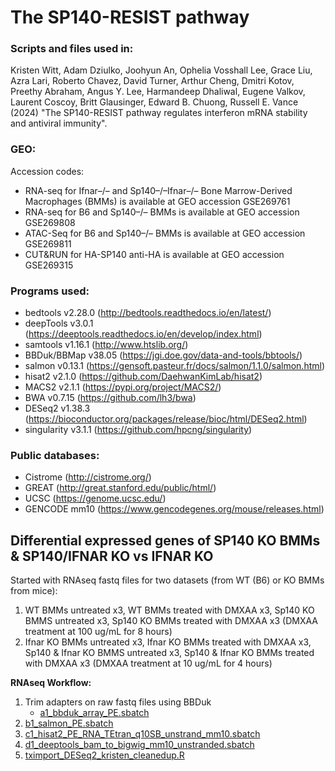 # The SP140-RESIST pathway

### Scripts and files used in:

Kristen Witt, Adam Dziulko, Joohyun An, Ophelia Vosshall Lee, Grace Liu, Azra Lari, Roberto Chavez, David Turner, Arthur Cheng, Dmitri Kotov, Preethy Abraham, Angus Y. Lee, Harmandeep Dhaliwal, Eugene Valkov, Laurent Coscoy, Britt Glausinger, Edward B. Chuong, Russell E. Vance (2024) "The SP140-RESIST pathway regulates interferon mRNA stability and antiviral immunity".

### GEO:
Accession codes:
- RNA-seq for Ifnar–/– and Sp140–/–Ifnar–/– Bone Marrow-Derived Macrophages (BMMs) is available at GEO accession GSE269761
- RNA-seq for B6 and Sp140–/– BMMs is available at GEO accession GSE269808
- ATAC-Seq for B6 and Sp140–/– BMMs is available at GEO accession GSE269811
- CUT&RUN for HA-SP140 anti-HA is available at GEO accession GSE269315

### Programs used:
- bedtools v2.28.0 (http://bedtools.readthedocs.io/en/latest/)
- deepTools v3.0.1 (https://deeptools.readthedocs.io/en/develop/index.html)
- samtools v1.16.1 (http://www.htslib.org/)
- BBDuk/BBMap v38.05 (https://jgi.doe.gov/data-and-tools/bbtools/)
- salmon v0.13.1 (https://gensoft.pasteur.fr/docs/salmon/1.1.0/salmon.html)
- hisat2 v2.1.0 (https://github.com/DaehwanKimLab/hisat2)
- MACS2 v2.1.1 (https://pypi.org/project/MACS2/)
- BWA v0.7.15 (https://github.com/lh3/bwa)
- DESeq2 v1.38.3 (https://bioconductor.org/packages/release/bioc/html/DESeq2.html)
- singularity v3.1.1 (https://github.com/hpcng/singularity)

### Public databases:
- Cistrome (http://cistrome.org/)
- GREAT  (http://great.stanford.edu/public/html/)
- UCSC (https://genome.ucsc.edu/)
- GENCODE mm10 (https://www.gencodegenes.org/mouse/releases.html)

## Differential expressed genes of SP140 KO BMMs & SP140/IFNAR KO vs IFNAR KO
Started with RNAseq fastq files for two datasets (from WT (B6) or KO BMMs from mice):
1) WT BMMs untreated x3, WT BMMs treated with DMXAA x3, Sp140 KO BMMS untreated x3, Sp140 KO BMMs treated with DMXAA x3 (DMXAA treatment at 100 ug/mL for 8 hours)
2) Ifnar KO BMMs untreated x3, Ifnar KO BMMs treated with DMXAA x3, Sp140 & Ifnar KO BMMS untreated x3, Sp140 & Ifnar KO BMMs treated with DMXAA x3 (DMXAA treatment at 10 ug/mL for 4 hours)

**RNAseq Workflow:**
1) Trim adapters on raw fastq files using BBDuk
    - [a1_bbduk_array_PE.sbatch](RNA-seq/a1_bbduk_array_PE.sbatch)
3) [b1_salmon_PE.sbatch](RNA-seq/b1_salmon_PE.sbatch)
4) [c1_hisat2_PE_RNA_TEtran_q10SB_unstrand_mm10.sbatch](RNA-seq/c1_hisat2_PE_RNA_TEtran_q10SB_unstrand_mm10.sbatch)
5) [d1_deeptools_bam_to_bigwig_mm10_unstranded.sbatch](RNA-seq/d1_deeptools_bam_to_bigwig_mm10_unstranded.sbatch)
6) [tximport_DESeq2_kristen_cleanedup.R](R-code/tximport_DESeq2_kristen_cleanedup.R)

